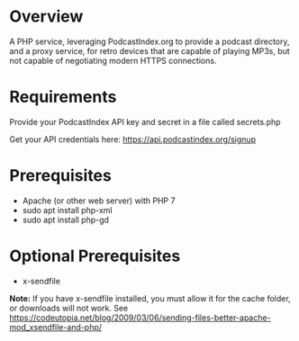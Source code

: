 # Overview

A PHP service, leveraging PodcastIndex.org to provide a podcast directory, and a proxy service, for retro devices that are capable of playing MP3s, but not capable of negotiating modern HTTPS connections.

# Requirements

Provide your PodcastIndex API key and secret in a file called secrets.php

Get your API credentials here: https://api.podcastindex.org/signup

# Prerequisites

* Apache (or other web server) with PHP 7
* sudo apt install php-xml
* sudo apt install php-gd

# Optional Prerequisites

* x-sendfile

**Note:** If you have x-sendfile installed, you must allow it for the cache folder, or downloads will not work. See https://codeutopia.net/blog/2009/03/06/sending-files-better-apache-mod_xsendfile-and-php/
